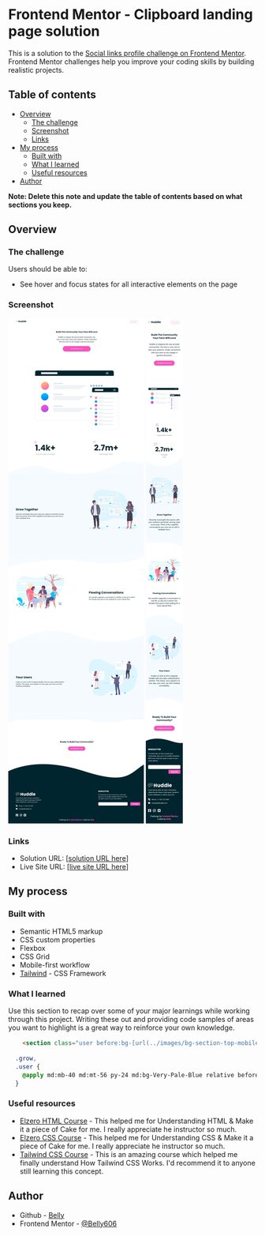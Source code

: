 # Frontend Mentor - Clipboard landing page solution

This is a solution to the [Social links profile challenge on Frontend Mentor](https://www.frontendmentor.io/challenges/social-links-profile-UG32l9m6dQ). Frontend Mentor challenges help you improve your coding skills by building realistic projects.

## Table of contents

- [Overview](#overview)
  - [The challenge](#the-challenge)
  - [Screenshot](#screenshot)
  - [Links](#links)
- [My process](#my-process)
	- [Built with](#built-with)
	- [What I learned](#what-i-learned)
  - [Useful resources](#useful-resources)
- [Author](#author)

**Note: Delete this note and update the table of contents based on what sections you keep.**

## Overview

### The challenge

Users should be able to:

- See hover and focus states for all interactive elements on the page

### Screenshot

![Desktop Solution](./design/Screenshot-Desktop.jpeg)
![Mobile Solution](./design/Screenshot-Mobile.jpeg)

### Links

- Solution URL: [[solution URL here](https://github.com/Belly606/Huddle-landing-page-with-curved-sections/)]
- Live Site URL: [[live site URL here](https://belly606.github.io/Huddle-landing-page-with-curved-sections/)]

## My process

### Built with

- Semantic HTML5 markup
- CSS custom properties
- Flexbox
- CSS Grid
- Mobile-first workflow
- [Tailwind](https://tailwindcss.com/) - CSS Framework

### What I learned

Use this section to recap over some of your major learnings while working through this project. Writing these out and providing code samples of areas you want to highlight is a great way to reinforce your own knowledge.

```html
	<section class="user before:bg-[url(../images/bg-section-top-mobile-2.svg)] md:before:bg-[url('../images/bg-section-top-desktop-2.svg')] after:bg-[url('../images/bg-section-bottom-mobile-2.svg')] after:-bottom-8 after:h-32 md:after:bg-[url('../images/bg-section-bottom-desktop-2.svg')]">
```
```css
  .grow,
  .user {
    @apply md:mb-40 md:mt-56 py-24 md:bg-Very-Pale-Blue relative before:content-[''] before:absolute before:-top-4 md:before:-top-[150px] before:w-full before:h-28 md:before:h-[150px] before:bg-no-repeat before:bg-cover after:content-[''] after:absolute after:bottom-4 md:after:-bottom-40 after:w-full after:h-20 md:after:h-40 after:bg-no-repeat after:bg-cover;
  }
```

### Useful resources

- [Elzero HTML Course](https://elzero.org/study/html-2021-study-plan/) - This helped me for Understanding HTML & Make it a piece of Cake for me. I really appreciate he instructor so much.
- [Elzero CSS Course](https://elzero.org/study/css-2021-study-plan/) - This helped me for Understanding CSS & Make it a piece of Cake for me. I really appreciate he instructor so much.
- [Tailwind CSS Course](https://www.youtube.com/playlist?list=PLnD96kXp-_pMR9cBUmvsz_kIIt9bv2UIP) - This is an amazing course which helped me finally understand How Tailwind CSS Works. I'd recommend it to anyone still learning this concept.

## Author

- Github - [Belly](https://github.com/Belly606)
- Frontend Mentor - [@Belly606](https://www.frontendmentor.io/profile/Belly606)
